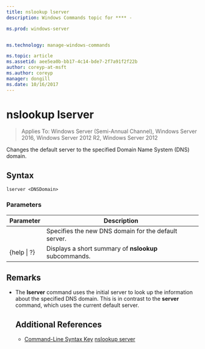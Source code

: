 ```yaml
---
title: nslookup lserver
description: Windows Commands topic for **** - 

ms.prod: windows-server


ms.technology: manage-windows-commands

ms.topic: article
ms.assetid: aee5ea0b-bb17-4c14-bde7-2f7a91f2f22b
author: coreyp-at-msft
ms.author: coreyp
manager: dongill
ms.date: 10/16/2017
---
```

# nslookup lserver

>Applies To: Windows Server (Semi-Annual Channel), Windows Server 2016, Windows Server 2012 R2, Windows Server 2012

Changes the default server to the specified Domain Name System (DNS) domain.
## Syntax
```
lserver <DNSDomain> 
```
### Parameters

|    Parameter    |                      Description                      |
|-----------------|-------------------------------------------------------|
|   <DNSDomain>   | Specifies the new DNS domain for the default server.  |
| {help &#124; ?} | Displays a short summary of **nslookup** subcommands. |

## Remarks
- The **lserver** command uses the initial server to look up the information about the specified DNS domain. This is in contrast to the **server** command, which uses the current default server.
  ## Additional References
  - [Command-Line Syntax Key](command-line-syntax-key.md)
  [nslookup server](nslookup-server.md)
